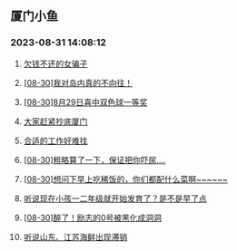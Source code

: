 ## 厦门小鱼 
### 2023-08-31 14:08:12

1. [欠钱不还的女骗子](http://bbs.xmfish.com/read-htm-tid-18063238.html)

2. [[08-30]我对岛内真的不向往！](http://bbs.xmfish.com/read-htm-tid-18063347.html)

3. [[08-30]8月29日喜中双色球一等奖](http://bbs.xmfish.com/read-htm-tid-18063276.html)

4. [大家赶紧抄底厦门](http://bbs.xmfish.com/read-htm-tid-18063457.html)

5. [合适的工作好难找](http://bbs.xmfish.com/read-htm-tid-18063235.html)

6. [[08-30]粗略算了一下，保证把你吓尿....](http://bbs.xmfish.com/read-htm-tid-18063336.html)

7. [[08-30]想问下早上吃稀饭的，你们都配什么菜啊~~~~~~](http://bbs.xmfish.com/read-htm-tid-18063299.html)

8. [听说现在小孩一二年级就开始发育了？是不是早了点](http://bbs.xmfish.com/read-htm-tid-18063388.html)

9. [[08-30]醉了！励志的0号被黑化成洞洞](http://bbs.xmfish.com/read-htm-tid-18063462.html)

10. [听说山东、江苏海鲜出现滞销](http://bbs.xmfish.com/read-htm-tid-18063399.html)

